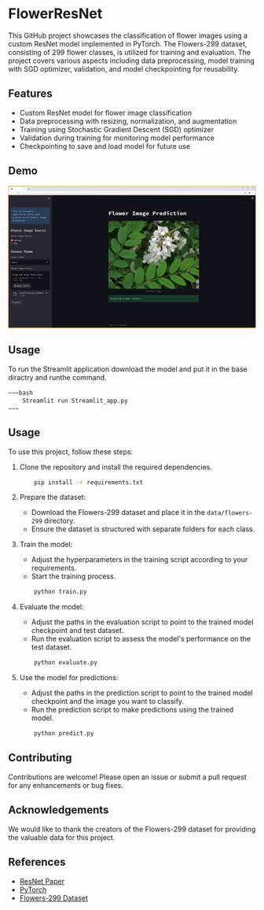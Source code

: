 # FlowerResNet

This GitHub project showcases the classification of flower images using a custom ResNet model implemented in PyTorch. The Flowers-299 dataset, consisting of 299 flower classes, is utilized for training and evaluation. The project covers various aspects including data preprocessing, model training with SGD optimizer, validation, and model checkpointing for reusability.

## Features
- Custom ResNet model for flower image classification
- Data preprocessing with resizing, normalization, and augmentation
- Training using Stochastic Gradient Descent (SGD) optimizer
- Validation during training for monitoring model performance
- Checkpointing to save and load model for future use

## Demo  
![App Screenshot](images/screenshot.png)  

## Usage
To run the Streamlit application download the model and put it in the base diractry and runthe command.

    ~~~bash  
        Streamlit run Streamlit_app.py
    ~~~
## Usage
To use this project, follow these steps:

1. Clone the repository and install the required dependencies.

    ~~~bash  
        pip install -r requirements.txt
    ~~~
2. Prepare the dataset:
   - Download the Flowers-299 dataset and place it in the `data/flowers-299` directory.
   - Ensure the dataset is structured with separate folders for each class.

3. Train the model:
   - Adjust the hyperparameters in the training script according to your requirements.
   - Start the training process.

    ~~~bash  
        python train.py
    ~~~

4. Evaluate the model:
   - Adjust the paths in the evaluation script to point to the trained model checkpoint and test dataset.
   - Run the evaluation script to assess the model's performance on the test dataset.

    ~~~bash  
        python evaluate.py
    ~~~

5. Use the model for predictions:
   - Adjust the paths in the prediction script to point to the trained model checkpoint and the image you want to classify.
   - Run the prediction script to make predictions using the trained model.

    ~~~bash  
        python predict.py
    ~~~
## Contributing
Contributions are welcome! Please open an issue or submit a pull request for any enhancements or bug fixes.

## Acknowledgements
We would like to thank the creators of the Flowers-299 dataset for providing the valuable data for this project.

## References
- [ResNet Paper](https://arxiv.org/abs/1512.03385)
- [PyTorch](https://pytorch.org/)
- [Flowers-299 Dataset](https://www.kaggle.com/datasets/bogdancretu/flower299)